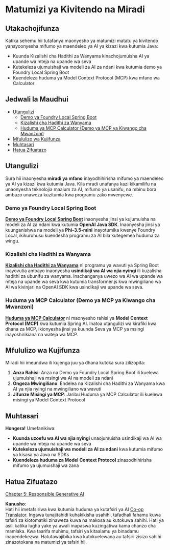 <!--
CO_OP_TRANSLATOR_METADATA:
{
  "original_hash": "df269f529a172a0197ef28460bf1da9f",
  "translation_date": "2025-07-25T11:47:44+00:00",
  "source_file": "04-PracticalSamples/README.md",
  "language_code": "sw"
}
-->
# Matumizi ya Kivitendo na Miradi

## Utakachojifunza
Katika sehemu hii tutafanya maonyesho ya matumizi matatu ya kivitendo yanayoonyesha mifumo ya maendeleo ya AI ya kizazi kwa kutumia Java:
- Kuunda Kizalishi cha Hadithi za Wanyama kinachojumuisha AI ya upande wa mteja na upande wa seva
- Kutekeleza ujumuishaji wa modeli za AI za ndani kwa kutumia demo ya Foundry Local Spring Boot
- Kuendeleza huduma ya Model Context Protocol (MCP) kwa mfano wa Calculator

## Jedwali la Maudhui

- [Utangulizi](../../../04-PracticalSamples)
  - [Demo ya Foundry Local Spring Boot](../../../04-PracticalSamples)
  - [Kizalishi cha Hadithi za Wanyama](../../../04-PracticalSamples)
  - [Huduma ya MCP Calculator (Demo ya MCP ya Kiwango cha Mwanzoni)](../../../04-PracticalSamples)
- [Mfululizo wa Kujifunza](../../../04-PracticalSamples)
- [Muhtasari](../../../04-PracticalSamples)
- [Hatua Zifuatazo](../../../04-PracticalSamples)

## Utangulizi

Sura hii inaonyesha **miradi ya mfano** inayodhihirisha mifumo ya maendeleo ya AI ya kizazi kwa kutumia Java. Kila mradi unafanya kazi kikamilifu na unaonyesha teknolojia maalum za AI, mifumo ya usanifu, na mbinu bora ambazo unaweza kuzitumia kwa programu zako mwenyewe.

### Demo ya Foundry Local Spring Boot

**[Demo ya Foundry Local Spring Boot](foundrylocal/README.md)** inaonyesha jinsi ya kujumuisha na modeli za AI za ndani kwa kutumia **OpenAI Java SDK**. Inaonyesha jinsi ya kuunganishwa na modeli ya **Phi-3.5-mini** inayotumika kwenye Foundry Local, ikikuruhusu kuendesha programu za AI bila kutegemea huduma za wingu.

### Kizalishi cha Hadithi za Wanyama

**[Kizalishi cha Hadithi za Wanyama](petstory/README.md)** ni programu ya wavuti ya Spring Boot inayovutia ambayo inaonyesha **usindikaji wa AI wa njia nyingi** ili kuzalisha hadithi za ubunifu za wanyama. Inachanganya uwezo wa AI wa upande wa mteja na upande wa seva kwa kutumia transformer.js kwa mwingiliano wa AI wa kivinjari na OpenAI SDK kwa usindikaji wa upande wa seva.

### Huduma ya MCP Calculator (Demo ya MCP ya Kiwango cha Mwanzoni)

**[Huduma ya MCP Calculator](mcp/calculator/README.md)** ni maonyesho rahisi ya **Model Context Protocol (MCP)** kwa kutumia Spring AI. Inatoa utangulizi wa kirafiki kwa dhana za MCP, ikionyesha jinsi ya kuunda Seva ya MCP ya msingi inayoshirikiana na wateja wa MCP.

## Mfululizo wa Kujifunza

Miradi hii imeundwa ili kujenga juu ya dhana kutoka sura zilizopita:

1. **Anza Rahisi**: Anza na Demo ya Foundry Local Spring Boot ili kuelewa ujumuishaji wa msingi wa AI na modeli za ndani
2. **Ongeza Mwingiliano**: Endelea na Kizalishi cha Hadithi za Wanyama kwa AI ya njia nyingi na mwingiliano wa wavuti
3. **Jifunze Misingi ya MCP**: Jaribu Huduma ya MCP Calculator ili kuelewa misingi ya Model Context Protocol

## Muhtasari

**Hongera!** Umefanikiwa:

- **Kuunda uzoefu wa AI wa njia nyingi** unaojumuisha usindikaji wa AI wa upande wa mteja na upande wa seva
- **Kutekeleza ujumuishaji wa modeli za AI za ndani** kwa kutumia mifumo ya kisasa ya Java na SDKs
- **Kuendeleza huduma za Model Context Protocol** zinazodhihirisha mifumo ya ujumuishaji wa zana

## Hatua Zifuatazo

[Chapter 5: Responsible Generative AI](../05-ResponsibleGenAI/README.md)

**Kanusho**:  
Hati hii imetafsiriwa kwa kutumia huduma ya kutafsiri ya AI [Co-op Translator](https://github.com/Azure/co-op-translator). Ingawa tunajitahidi kuhakikisha usahihi, tafadhali fahamu kuwa tafsiri za kiotomatiki zinaweza kuwa na makosa au kutokuwa sahihi. Hati ya asili katika lugha yake ya awali inapaswa kuzingatiwa kama chanzo cha mamlaka. Kwa taarifa muhimu, tafsiri ya kitaalamu ya binadamu inapendekezwa. Hatutawajibika kwa kutokuelewana au tafsiri zisizo sahihi zinazotokana na matumizi ya tafsiri hii.